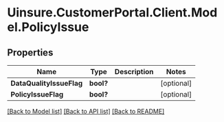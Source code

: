 # Uinsure.CustomerPortal.Client.Model.PolicyIssue

## Properties

Name | Type | Description | Notes
------------ | ------------- | ------------- | -------------
**DataQualityIssueFlag** | **bool?** |  | [optional] 
**PolicyIssueFlag** | **bool?** |  | [optional] 

[[Back to Model list]](../README.md#documentation-for-models) [[Back to API list]](../README.md#documentation-for-api-endpoints) [[Back to README]](../README.md)

